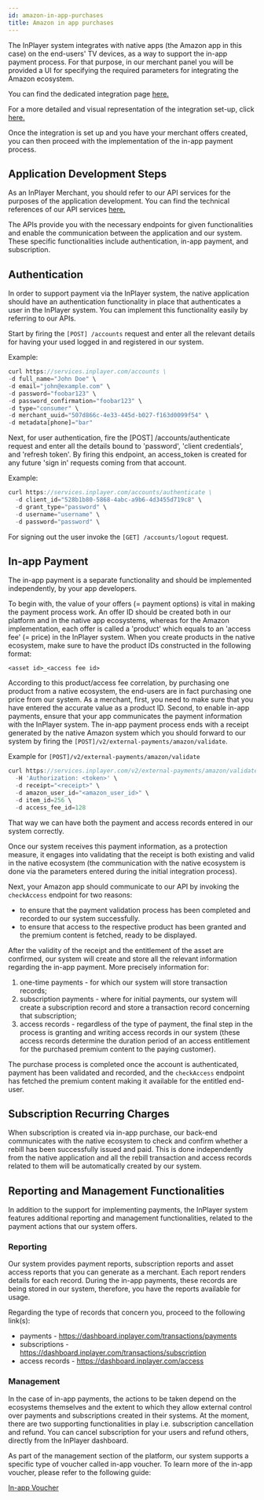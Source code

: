 ```yaml
---
id: amazon-in-app-purchases
title: Amazon in app purchases
---
```


The InPlayer system integrates with native apps (the Amazon app in this case) on the end-users' TV devices, as a way to support the in-app payment process. For that purpose, in our merchant panel you will be provided a UI for specifying the required parameters for integrating the Amazon ecosystem.

You can find the dedicated integration page [here.](https://dashboard.inplayer.com/settings/integrations/in-app-integrations) 

For a more detailed and visual representation of the integration set-up, click [here.](https://inplayer.com/docs/in-app-purchases/amazon/?origin_team=T0EQL0NCA)


Once the integration is set up and you have your merchant offers created, you can then proceed with the implementation of the in-app payment process. 

## Application Development Steps

As an InPlayer Merchant, you should refer to our API services for the purposes of the application development. You can find the technical references of our API services [here.](https://docs.inplayer.com/api/)

The APIs provide you with the necessary endpoints for given functionalities and enable the communication between the application and our system. 
These specific functionalities include authentication, in-app payment, and subscription. 


## Authentication

In order to support payment via the InPlayer system, the native application should have an authentication functionality in place that authenticates a user in the InPlayer system. You can implement this functionality easily by referring to our APIs. 

Start by firing the `[POST] /accounts` request and enter all the relevant details for having your used logged in and registered in our system. 

Example:

```javascript
curl https://services.inplayer.com/accounts \
-d full_name="John Doe" \
-d email="john@example.com" \
-d password="foobar123" \
-d password_confirmation="foobar123" \
-d type="consumer" \
-d merchant_uuid="507d866c-4e33-445d-b027-f163d0099f54" \
-d metadata[phone]="bar"
```

Next, for user authentication, fire the [POST] /accounts/authenticate request and enter all the details bound to 'password', 'client credentials', and 'refresh token'. By firing this endpoint, an access_token is created for any future 'sign in' requests coming from that account. 

Example:

```javascript
curl https://services.inplayer.com/accounts/authenticate \
  -d client_id="528b1b80-5868-4abc-a9b6-4d3455d719c8" \
  -d grant_type="password" \
  -d username="username" \
  -d password="password" \
```

For signing out the user invoke the `[GET] /accounts/logout` request. 

## In-app Payment

The in-app payment is a separate functionality and should be implemented independently, by your app developers. 

To begin with, the value of your offers (= payment options) is vital in making the payment process work. An offer ID should be created both in our platform and in the native app ecosystems, whereas for the Amazon implementation, each offer is called a 'product' which equals to an 'access fee' (= price) in the InPlayer system. When you create products in the native ecosystem, make sure to have the product IDs constructed in the following format: 

`<asset id>_<access fee id>`

According to this product/access fee correlation, by purchasing one product from a native ecosystem, the end-users are in fact purchasing one price from our system. 
As a merchant, first, you need to make sure that you have entered the accurate value as a product ID. Second, to enable in-app payments, ensure that your app communicates the payment information with the InPlayer system. The in-app payment process ends with a receipt generated by the native Amazon system which you should forward to our system by firing the `[POST]/v2/external-payments/amazon/validate`. 

Example for `[POST]/v2/external-payments/amazon/validate`

```javascript
curl https://services.inplayer.com/v2/external-payments/amazon/validate \
  -H 'Authorization: <token>' \
  -d receipt="<receipt>" \
  -d amazon_user_id="<amazon_user_id>" \
  -d item_id=256 \
  -d access_fee_id=128
```

That way we can have both the payment and access records entered in our system correctly.

Once our system receives this payment information, as a protection measure, it engages into validating that the receipt is both existing and valid in the native ecosystem (the communication with the native ecosystem is done via the parameters entered during the initial integration process). 

Next, your Amazon app should communicate to our API by invoking the `checkAccess` endpoint for two reasons:
- to ensure that the payment validation process has been completed and recorded to our system successfully.
- to ensure that access to the respective product has been granted and the premium content is fetched, ready to be displayed. 

After the validity of the receipt and the entitlement of the asset are confirmed, our system will create and store all the relevant information regarding the in-app payment. More precisely information for:
1. one-time payments - for which our system will store transaction records;
2. subscription payments - where for initial payments, our system will create a subscription record and store a transaction record concerning that subscription;
3. access records - regardless of the type of payment, the final step in the process is granting and writing access records in our system (these access records determine the duration period of an access entitlement for the purchased premium content to the paying customer).

The purchase process is completed once the account is authenticated, payment has been validated and recorded, and the `checkAccess` endpoint has fetched the premium content making it available for the entitled end-user. 

## Subscription Recurring Charges

When subscription is created via in-app purchase, our back-end communicates with the native ecosystem to check and confirm whether a rebill has been successfully issued and paid. This is done independently from the native application and all the rebill transaction and access records related to them will be automatically created by our system.


## Reporting and Management Functionalities
  
In addition to the support for implementing payments, the InPlayer system features additional reporting and management functionalities, related to the payment actions that our system offers.

### Reporting

Our system provides payment reports, subscription reports and asset access reports that you can generate as a merchant. Each report renders details for each record. During the in-app payments, these records are being stored in our system, therefore, you have the reports available for usage.

Regarding the type of records that concern you, proceed to the following link(s):
- payments - https://dashboard.inplayer.com/transactions/payments 
- subscriptions - https://dashboard.inplayer.com/transactions/subscription 
- access records -  https://dashboard.inplayer.com/access 

### Management

In the case of in-app payments, the actions to be taken depend on the ecosystems themselves and the extent to which they allow external control over payments and subscriptions created in their systems. 
At the moment, there are two supporting functionalities in play i.e. subscription cancellation and refund.  You can cancel subscription for your users and refund others, directly from the InPlayer dashboard. 

As part of the management section of the platform, our system supports a specific type of voucher called in-app voucher. To learn more of the in-app voucher, please refer to the following guide: 

[In-app Voucher](in-app-voucher)







